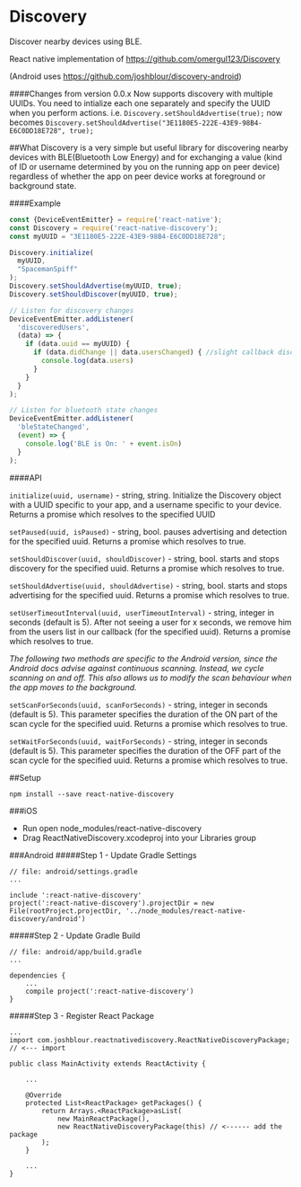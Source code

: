 # Discovery
Discover nearby devices using BLE.

React native implementation of https://github.com/omergul123/Discovery

(Android uses https://github.com/joshblour/discovery-android)

####Changes from version 0.0.x
Now supports discovery with multiple UUIDs. You need to intialize each one separately and specify the UUID when you perform actions.
i.e. `Discovery.setShouldAdvertise(true);` now becomes `Discovery.setShouldAdvertise("3E1180E5-222E-43E9-98B4-E6C0DD18E728", true);`

##What
Discovery is a very simple but useful library for discovering nearby devices with BLE(Bluetooth Low Energy) and for exchanging a value (kind of ID or username determined by you on the running app on peer device) regardless of whether the app on peer device works at foreground or background state.

####Example
```js
const {DeviceEventEmitter} = require('react-native');
const Discovery = require('react-native-discovery');
const myUUID = "3E1180E5-222E-43E9-98B4-E6C0DD18E728";

Discovery.initialize(
  myUUID,
  "SpacemanSpiff"
);
Discovery.setShouldAdvertise(myUUID, true);
Discovery.setShouldDiscover(myUUID, true);

// Listen for discovery changes
DeviceEventEmitter.addListener(
  'discoveredUsers',
  (data) => {
    if (data.uuid == myUUID) {
      if (data.didChange || data.usersChanged) { //slight callback discrepancy between the iOS and Android libraries
        console.log(data.users)
      }
    }
  }
);

// Listen for bluetooth state changes
DeviceEventEmitter.addListener(
  'bleStateChanged',
  (event) => {
    console.log('BLE is On: ' + event.isOn)
  }
);


```


####API

`initialize(uuid, username)` - string, string. Initialize the Discovery object with a UUID specific to your app, and a username specific to your device. Returns a promise which resolves to the specified UUID

`setPaused(uuid, isPaused)` - string, bool. pauses advertising and detection for the specified uuid. Returns a promise which resolves to true.

`setShouldDiscover(uuid, shouldDiscover)` - string, bool. starts and stops discovery for the specified uuid. Returns a promise which resolves to true.

`setShouldAdvertise(uuid, shouldAdvertise)` - string, bool. starts and stops advertising for the specified uuid. Returns a promise which resolves to true.

`setUserTimeoutInterval(uuid, userTimeoutInterval)` - string, integer in seconds (default is 5). After not seeing a user for x seconds, we remove him from the users list in our callback (for the specified uuid). Returns a promise which resolves to true.
  
  
*The following two methods are specific to the Android version, since the Android docs advise against continuous scanning. Instead, we cycle scanning on and off. This also allows us to modify the scan behaviour when the app moves to the background.*

`setScanForSeconds(uuid, scanForSeconds)` - string, integer in seconds (default is 5). This parameter specifies the duration of the ON part of the scan cycle for the specified uuid. Returns a promise which resolves to true.
    
`setWaitForSeconds(uuid, waitForSeconds)` - string, integer in seconds (default is 5). This parameter specifies the duration of the OFF part of the scan cycle for the specified uuid. Returns a promise which resolves to true.


##Setup

````
npm install --save react-native-discovery
````

###iOS
* Run open node_modules/react-native-discovery
* Drag ReactNativeDiscovery.xcodeproj into your Libraries group

###Android
#####Step 1 - Update Gradle Settings

```
// file: android/settings.gradle
...

include ':react-native-discovery'
project(':react-native-discovery').projectDir = new File(rootProject.projectDir, '../node_modules/react-native-discovery/android')
```
#####Step 2 - Update Gradle Build

```
// file: android/app/build.gradle
...

dependencies {
    ...
    compile project(':react-native-discovery')
}
```
#####Step 3 - Register React Package
```
...
import com.joshblour.reactnativediscovery.ReactNativeDiscoveryPackage; // <--- import

public class MainActivity extends ReactActivity {

    ...

    @Override
    protected List<ReactPackage> getPackages() {
        return Arrays.<ReactPackage>asList(
            new MainReactPackage(),
            new ReactNativeDiscoveryPackage(this) // <------ add the package
        );
    }

    ...
}
```
